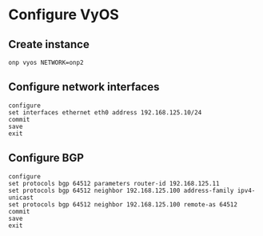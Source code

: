 # Configure VyOS
## Create instance
```
onp vyos NETWORK=onp2
```
## Configure network interfaces
```
configure
set interfaces ethernet eth0 address 192.168.125.10/24
commit
save
exit
```
## Configure BGP
```
configure
set protocols bgp 64512 parameters router-id 192.168.125.11
set protocols bgp 64512 neighbor 192.168.125.100 address-family ipv4-unicast
set protocols bgp 64512 neighbor 192.168.125.100 remote-as 64512
commit
save
exit
```
